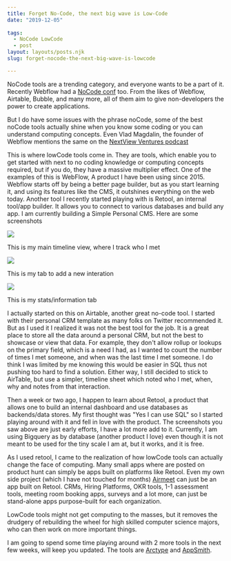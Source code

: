 ```yaml
---
title: Forget No-Code, the next big wave is Low-Code
date: "2019-12-05"
 
tags: 
  - NoCode LowCode  
  - post
layout: layouts/posts.njk
slug: forget-nocode-the-next-big-wave-is-lowcode

---
```


NoCode tools are a trending category, and everyone wants to be a part of it. Recently Webflow had a [NoCode conf](https://webflow.com/nocodeconf) too. From the likes of Webflow, Airtable, Bubble, and many more, all of them aim to give non-developers the power to create applications. 

But I do have some issues with the phrase noCode, some of the best noCode tools actually shine when you know some coding or you can understand computing concepts. Even Vlad Magdalin, the founder of Webflow mentions the same on the [NextView Ventures podcast](https://openviewpartners.com/blog/webflows-mission-to-empower-as-many-people-as-possible-podcast/)

This is where lowCode tools come in. They are tools, which enable you to get started with next to no coding knowledge or computing concepts required, but if you do, they have a massive multiplier effect. One of the examples of this is WebFlow, A product I have been using since 2015. Webflow starts off by being a better page builder, but as you start learning it, and using its features like the CMS, it outshines everything on the web today. Another tool I recently started playing with is Retool, an internal tool/app builder. It allows you to connect to various databases and build any app. I am currently building a Simple Personal CMS. Here are some screenshots 

![](/assets/personal-crm.png)

This is my main timeline view, where I track who I met

![](/assets/add_user.png)

This is my tab to add a new interation

![](/assets/add_event.png)

This is my stats/information tab

I actually started on this on Airtable, another great no-code tool. I started with their personal CRM template as many folks on Twitter recommended it. But as I used it I realized it was not the best tool for the job. It is a great place to store all the data around a personal CRM, but not the best to showcase or view that data. For example, they don't allow rollup or lookups on the primary field, which is a need I had, as I wanted to count the number of times I met someone, and when was the last time I met someone. I do think I was limited by me knowing this would be easier in SQL thus not pushing too hard to find a solution. Either way, I still decided to stick to AirTable, but use a simpler, timeline sheet which noted who I met, when, why and notes from that interaction.

Then a week or two ago, I happen to learn about Retool, a product that allows one to build an internal dashboard and use databases as backends/data stores. My first thought was "Yes I can use SQL" so I started playing around with it and fell in love with the product. The screenshots you saw above are just early efforts, I have a lot more add to it. Currently, I am using Bigquery as by database (another product I love) even though it is not meant to be used for the tiny scale I am at, but it works, and it is free. 

As I used retool, I came to the realization of how lowCode tools can actually change the face of computing. Many small apps where are posted on product hunt can simply be apps built on platforms like Retool. Even my own side project (which I have not touched for months) [Airmeet](http://airmeet.online) can just be an app built on Retool. CRMs, Hiring Platforms, OKR tools, 1-1 assessment tools, meeting room booking apps, surveys and a lot more, can just be stand-alone apps purpose-built for each organization. 

LowCode tools might not get computing to the masses, but it removes the drudgery of rebuilding the wheel for high skilled computer science majors, who can then work on more important things.

I am going to spend some time playing around with 2 more tools in the next few weeks, will keep you updated. The tools are [Arctype](http://arctype.com) and [AppSmith](https://www.appsmith.com/).
